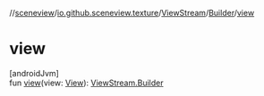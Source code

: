 //[sceneview](../../../../index.md)/[io.github.sceneview.texture](../../index.md)/[ViewStream](../index.md)/[Builder](index.md)/[view](view.md)

# view

[androidJvm]\
fun [view](view.md)(view: [View](https://developer.android.com/reference/kotlin/android/view/View.html)): [ViewStream.Builder](index.md)
